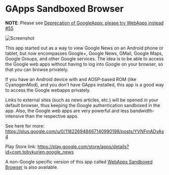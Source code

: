 GApps Sandboxed Browser
=======================

**NOTE**: Please see [Deprecation of GoogleApps: please try WebApps instead #55](https://github.com/tobykurien/GoogleApps/issues/55)


![Screenshot](graphics/screenshot.png)

This app started out as a way to view Google News on an Android phone or tablet, 
but now encompasses Google+, Google News, GMail, Google Maps, Google Groups, and 
other Google services. The idea is to be able to access the Google web apps without 
having to log into Google on your browser, so that you can browse privately. 

If you have an Android device with and AOSP-based ROM (like CyanogenMod), and you don't have 
GApps installed, this app is a good way to access the Google webapps privately.

Links to external sites (such as news articles, etc.) will be opened in your default 
browser, thus keeping the Google authentication sandboxed in the app. Also, the Google 
web apps are very powerful and less bandwidth-intensive than the respective apps.

See here for more:
https://plus.google.com/u/0/118226948467140990198/posts/YVNFmADvAs4

Play Store link:
https://play.google.com/store/apps/details?id=com.tobykurien.google_news

A non-Google specific version of this app called [WebApps Sandboxed Browser][webapps] is also available.

 [webapps]: https://github.com/tobykurien/WebApps
